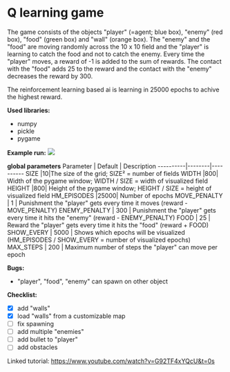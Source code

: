 # Q learning game

The game consists of the objects "player" (=agent; blue box), "enemy" (red box), "food" (green box) and "wall" (orange box). The "enemy" and the "food" are moving randomly
across the 10 x 10 field and the "player" is learning to catch the food and not to catch the enemy. Every time the "player" moves, a reward of -1 is added to the 
sum of rewards. The contact with the "food" adds 25 to the reward and the contact with the "enemy" decreases the reward by 300. 

The reinforcement learning based ai is learning in 25000 epochs to achive the highest reward.

**Used libraries:**
- numpy
- pickle
- pygame

**Example run:**
![](0001-0658.gif)

**global parameters**
Parameter | Default | Description
----------|--------|----------
SIZE |10|The size of the grid; SIZE² = number of fields
WIDTH |800| Width of the pygame window; WIDTH / SIZE = width of visualized field
HEIGHT |800| Height of the pygame window; HEIGHT / SIZE = height of visualized field
HM_EPISODES |25000| Number of epochs
MOVE_PENALTY | 1 | Punishment the "player" gets every time it moves (reward - MOVE_PENALTY)
ENEMY_PENALTY | 300 | Punishment the "player" gets every time it hits the "enemy" (reward - ENEMY_PENALTY)
FOOD | 25 | Reward the "player" gets every time it hits the "food" (reward + FOOD)
SHOW_EVERY | 5000 | Shows which epochs will be visualized (HM_EPISODES / SHOW_EVERY = number of visualized epochs)
MAX_STEPS | 200 | Maximum number of steps the "player" can move per epoch

**Bugs:**
- "player", "food", "enemy" can spawn on other object

**Checklist:**
- [x] add "walls"
- [x] load "walls" from a customizable map 
- [ ] fix spawning
- [ ] add multiple "enemies"
- [ ] add bullet to "player"
- [ ] add obstacles

Linked tutorial:
https://www.youtube.com/watch?v=G92TF4xYQcU&t=0s
